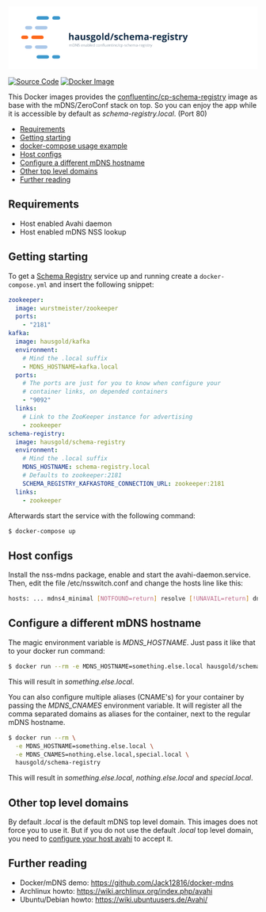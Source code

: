 ![mDNS enabled confluentinc/cp-schema-registry](https://raw.githubusercontent.com/hausgold/docker-schema-registry/master/docs/assets/project.png)

[![Source Code](https://img.shields.io/badge/source-on%20github-blue.svg)](https://github.com/hausgold/docker-schema-registry)
[![Docker Image](https://img.shields.io/badge/image-on%20docker%20hub-blue.svg)](https://hub.docker.com/r/hausgold/schema-registry/)

This Docker images provides the [confluentinc/cp-schema-registry](https://hub.docker.com/r/confluentinc/cp-schema-registry) image as base
with the mDNS/ZeroConf stack on top. So you can enjoy the app
while it is accessible by default as *schema-registry.local*. (Port 80)

- [Requirements](#requirements)
- [Getting starting](#getting-starting)
- [docker-compose usage example](#docker-compose-usage-example)
- [Host configs](#host-configs)
- [Configure a different mDNS hostname](#configure-a-different-mdns-hostname)
- [Other top level domains](#other-top-level-domains)
- [Further reading](#further-reading)

## Requirements

* Host enabled Avahi daemon
* Host enabled mDNS NSS lookup

## Getting starting

To get a [Schema Registry](https://github.com/confluentinc/schema-registry) service up and running create a
`docker-compose.yml` and insert the following snippet:

```yaml
zookeeper:
  image: wurstmeister/zookeeper
  ports:
    - "2181"
kafka:
  image: hausgold/kafka
  environment:
    # Mind the .local suffix
    - MDNS_HOSTNAME=kafka.local
  ports:
    # The ports are just for you to know when configure your
    # container links, on depended containers
    - "9092"
  links:
    # Link to the ZooKeeper instance for advertising
    - zookeeper
schema-registry:
  image: hausgold/schema-registry
  environment:
    # Mind the .local suffix
    MDNS_HOSTNAME: schema-registry.local
    # Defaults to zookeeper:2181
    SCHEMA_REGISTRY_KAFKASTORE_CONNECTION_URL: zookeeper:2181
  links:
    - zookeeper
```

Afterwards start the service with the following command:

```bash
$ docker-compose up
```

## Host configs

Install the nss-mdns package, enable and start the avahi-daemon.service. Then,
edit the file /etc/nsswitch.conf and change the hosts line like this:

```bash
hosts: ... mdns4_minimal [NOTFOUND=return] resolve [!UNAVAIL=return] dns ...
```

## Configure a different mDNS hostname

The magic environment variable is *MDNS_HOSTNAME*. Just pass it like that to
your docker run command:

```bash
$ docker run --rm -e MDNS_HOSTNAME=something.else.local hausgold/schema-registry
```

This will result in *something.else.local*.

You can also configure multiple aliases (CNAME's) for your container by
passing the *MDNS_CNAMES* environment variable. It will register all the comma
separated domains as aliases for the container, next to the regular mDNS
hostname.

```bash
$ docker run --rm \
  -e MDNS_HOSTNAME=something.else.local \
  -e MDNS_CNAMES=nothing.else.local,special.local \
  hausgold/schema-registry
```

This will result in *something.else.local*, *nothing.else.local* and
*special.local*.

## Other top level domains

By default *.local* is the default mDNS top level domain. This images does not
force you to use it. But if you do not use the default *.local* top level
domain, you need to [configure your host avahi][custom_mdns] to accept it.

## Further reading

* Docker/mDNS demo: https://github.com/Jack12816/docker-mdns
* Archlinux howto: https://wiki.archlinux.org/index.php/avahi
* Ubuntu/Debian howto: https://wiki.ubuntuusers.de/Avahi/

[custom_mdns]: https://wiki.archlinux.org/index.php/avahi#Configuring_mDNS_for_custom_TLD
